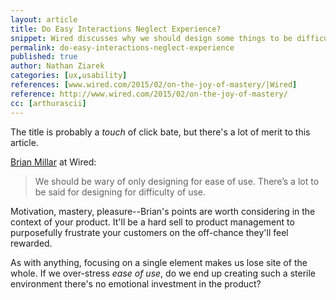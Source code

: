 ```yaml
---
layout: article
title: Do Easy Interactions Neglect Experience?
snippet: Wired discusses why we should design some things to be difficult to use.
permalink: do-easy-interactions-neglect-experience
published: true
author: Nathan Ziarek
categories: [ux,usability]
references: [www.wired.com/2015/02/on-the-joy-of-mastery/|Wired]
reference: http://www.wired.com/2015/02/on-the-joy-of-mastery/
cc: [arthurascii]
---
```


The title is probably a *touch* of click bate, but there's a lot of merit to this article.

[Brian Millar][Wired] at Wired:

> We should be wary of only designing for ease of use. There’s a lot to be said for designing for difficulty of use.

Motivation, mastery, pleasure--Brian's points are worth considering in the context of your product. It'll be a hard sell to product management to purposefully frustrate your customers on the off-chance they'll feel rewarded. 

As with anything, focusing on a single element makes us lose site of the whole. If we over-stress *ease of use*, do we end up creating such a sterile environment there's no emotional investment in the product?

[Wired]: http://www.wired.com/2015/02/on-the-joy-of-mastery/